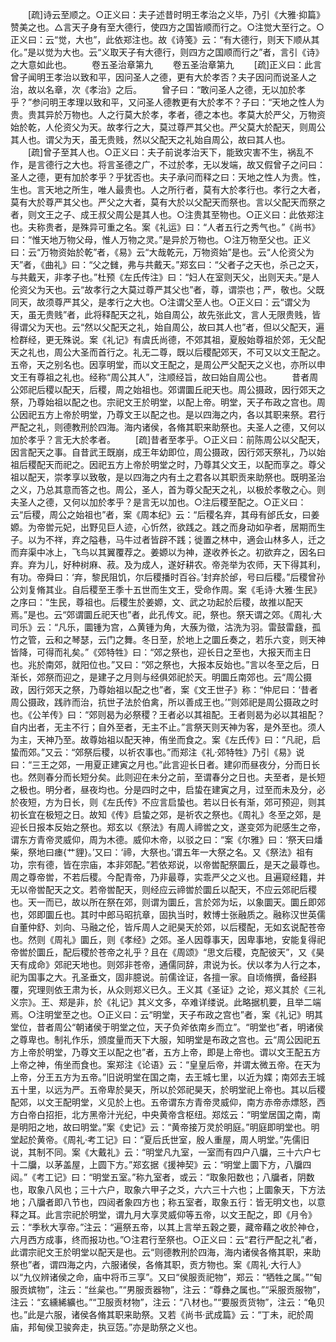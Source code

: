 <!-- { "loadSidebar": true } -->
　　[疏]诗云至顺之。○正义曰：夫子述昔时明王孝治之义毕，乃引《大雅·抑篇》赞美之也。△言天子身有至大德行，使四方之国皆顺而行之。○注觉大至行之。○正义曰：云“觉，大也”，此依郑注也。故《诗笺》云：“有大德行，则天下顺从其化。”是以觉为大也。云“义取天子有大德行，则四方之国顺而行之”者，言引《诗》之大意如此也。
　　卷五圣治章第九
　　卷五圣治章第九
　　[疏]正义曰：此言曾子闻明王孝治以致和平，因问圣人之德，更有大於孝否？夫子因问而说圣人之治，故以名章，次《孝治》之后。
　　曾子曰：“敢问圣人之德，无以加於孝乎？”参问明王孝理以致和平，又问圣人德教更有大於孝不？子曰：“天地之性人为贵。贵其异於万物也。人之行莫大於孝，孝者，德之本也。孝莫大於严父，万物资始於乾，人伦资父为天。故孝行之大，莫过尊严其父也。严父莫大於配天，则周公其人也。谓父为天，虽无贵贱，然以父配天之礼始自周公，故曰其人也。
　　[疏]曾子至其人也。○正义曰：夫子前说孝治天下，能致灾害不生，祸乱不作，是言德行之大也。将言圣德之广，不过於孝，无以发端，故又假曾子之问曰：圣人之德，更有加於孝乎？乎犹否也。夫子承问而释之曰：天地之性人为贵。性，生也。言天地之所生，唯人最贵也。人之所行者，莫有大於孝行也。孝行之大者，莫有大於尊严其父也。严父之大者，莫有大於以父配天而祭也。言以父配天而祭之者，则文王之子、成王叔父周公是其人也。○注贵其至物也。○正义曰：此依郑注也。夫称贵者，是殊异可重之名。案《礼运》曰：“人者五行之秀气也。”《尚书》曰：“惟天地万物父母，惟人万物之灵。”是异於万物也。○注万物至父也。正义曰：云“万物资始於乾”者，《易》云“大哉乾元，万物资始”是也。云“人伦资父为天”者，《曲礼》曰：“父之雠，弗与共戴天。”郑玄曰：“父者子之天也，杀己之天，与共戴天，非孝子也。”杜预《左氏传注》曰：“妇人在室则天父，出则天夫。”是人伦资父为天也。云“故孝行之大莫过尊严其父也”者，尊，谓崇也；严，敬也。父既同天，故须尊严其父，是孝行之大也。○注谓父至人也。○正义曰：云“谓父为天，虽无贵贱”者，此将释配天之礼，始自周公，故先张此文，言人无限贵贱，皆得谓父为天也。云“然以父配天之礼，始自周公，故曰其人也”者，但以父配天，遍检群经，更无殊说。案《礼记》有虞氏尚德，不郊其祖，夏殷始尊祖於郊，无父配天之礼也，周公大圣而首行之。礼无二尊，既以后稷配郊天，不可又以文王配之。五帝，天之别名也。因享明堂，而以文王配之，是周公严父配天之义也，亦所以申文王有尊祖之礼也。经称“周公其人”，注顺经旨，故曰始自周公也。
　　昔者周公郊祀后稷以配天，后稷，周之始祖也。郊谓圜丘祀天也。周公摄政，因行郊天之祭，乃尊始祖以配之也。宗祀文王於明堂，以配上帝。明堂，天子布政之宫也。周公因祀五方上帝於明堂，乃尊文王以配之也。是以四海之内，各以其职来祭。君行严配之礼，则德教刑於四海。海内诸侯，各脩其职来助祭也。夫圣人之德，又何以加於孝乎？言无大於孝者。
　　[疏]昔者至孝乎。○正义曰：前陈周公以父配天，因言配天之事。自昔武王既崩，成王年幼即位，周公摄政，因行郊天祭礼，乃以始祖后稷配天而祀之。因祀五方上帝於明堂之时，乃尊其父文王，以配而享之。尊父祖以配天，崇孝享以致敬，是以四海之内有土之君各以其职贡来助祭也。既明圣治之义，乃总其意而答之也。周公，圣人，首为尊父配天之礼，以极於孝敬之心。则夫圣人之德，又何以加於孝乎？是言无以加也。○注后稷至配之。○正义曰：云“后稷，周公之始祖也”者，案《周本纪》云：“后稷名弃，其母有邰氏女，曰姜嫄。为帝喾元妃，出野见巨人迹，心忻然，欲践之。践之而身动如孕者，居期而生子。以为不祥，弃之隘巷，马牛过者皆辟不践；徙置之林中，適会山林多人，迁之而弃渠中冰上，飞鸟以其翼覆荐之。姜嫄以为神，遂收养长之。初欲弃之，因名曰弃。弃为儿，好种树麻、菽。及为成人，遂好耕农。帝尧举为农师，天下得其利，有功。帝舜曰：‘弃，黎民阻饥，尔后稷播时百谷。’封弃於邰，号曰后稷。”后稷曾孙公刘复脩其业。自后稷至王季十五世而生文王，受命作周。案《毛诗·大雅·生民》之序曰：“生民，尊祖也。后稷生於姜嫄，文、武之功起於后稷，故推以配天焉。”是也。云“郊谓圜丘祀天也”者，此孔传文。祀，祭也。祭天谓之郊。《周礼·大司乐》云：“凡乐，圜锺为宫，△黄锺为角，大蔟为徵，沽洗为羽。雷鼓雷鼗，孤竹之管，云和之琴瑟，云门之舞。冬日至，於地上之圜丘奏之，若乐六变，则天神皆降，可得而礼矣。”《郊特牲》曰：“郊之祭也，迎长日之至也，大报天而主日也。兆於南郊，就阳位也。”又曰：“郊之祭也，大报本反始也。”言以冬至之后，日渐长，郊祭而迎之，是建子之月则与经俱郊祀於天。明圜丘南郊也。云“周公摄政，因行郊天之祭，乃尊始祖以配之也”者，案《文王世子》称：“仲尼曰：‘昔者周公摄政，践祚而治，抗世子法於伯禽，所以善成王也。’”则郊祀是周公摄政之时也。《公羊传》曰：“郊则曷为必祭稷？王者必以其祖配。王者则曷为必以其祖配？自内出者，无主不行；自外至者，无主不止。”言祭天则天神为客，是外至也。须人为主，天神乃至。故尊始祖以配天神，侑坐而食之。案《左氏传》曰：“凡祀，启蛰而郊。”又云：“郊祭后稷，以祈农事也。”而郑注《礼·郊特牲》乃引《易》说曰：“三王之郊，一用夏正建寅之月也。”此言迎长日者。建卯而昼夜分，分而日长也。然则春分而长短分矣。此则迎在未分之前，至谓春分之日也。夫至者，是长短之极也。明分者，昼夜均也。分是四时之中，启蛰在建寅之月，过至而未及分，必於夜短，方为日长，则《左氏传》不应言启蛰也。若以日长有渐，郊可预迎，则其初长宜在极短之日。故知《传》启蛰之郊，是祈农之祭也。《周礼》冬至之郊，是迎长日报本反始之祭也。郑玄以《祭法》有周人禘喾之文，遂变郊为祀感生之帝，谓东方青帝灵威仰，周为木德。威仰木帝，以驳之曰：“案《尔雅》曰：‘祭天曰燔柴，祭地曰瘗{艹貍}。’又曰：‘禘，大祭也。’谓五年一大祭之名。又《祭法》祖有功，宗有德，皆在宗庙，本非郊配。”若依郑说，以帝喾配祭圜丘，是天之最尊也。周之尊帝喾，不若后稷。今配青帝，乃非最尊，实乖严父之义也。且遍窥经籍，并无以帝喾配天之文。若帝喾配天，则经应云禘喾於圜丘以配天，不应云郊祀后稷也。天一而已，故以所在祭在郊，则谓为圜丘，言於郊为坛，以象圜天。圜丘即郊也，郊即圜丘也。其时中郎马昭抗章，固执当时，敕博士张融质之。融称汉世英儒自董仲舒、刘向、马融之伦，皆斥周人之祀昊天於郊，以后稷配，无如玄说配苍帝也。然则《周礼》圜丘，则《孝经》之郊。圣人因尊事天，因卑事地，安能复得祀帝喾於圜丘，配后稷於苍帝之礼乎？且在《周颂》“思文后稷，克配彼天”，又《昊天有成命》郊祀天地也。则郊非苍帝，通儒同辞，肃说为长。伏以孝为人行之本，祀为国事之大。孔圣垂文，固非臆说。前儒诠证，各擅一家。自顷脩撰，备经斟覆，究理则依王肃为长，从众则郑义已久。王义其《圣证》之论，郑义其於《三礼义宗》。王、郑是非，於《礼记》其义文多，卒难详缕说。此略据机要，且举二端焉。○注明堂至之也。○正义曰：云“明堂，天子布政之宫也”者，案《礼记》明其堂位，昔者周公“朝诸侯于明堂之位，天子负斧依南乡而立”。“明堂也”者，明诸侯之尊卑也。制礼作乐，颁度量而天下大服，知明堂是布政之宫也。云“周公因祀五方上帝於明堂，乃尊文王以配之也”者，五方上帝，即是上帝也。谓以文王配五方上帝之神，侑坐而食也。案郑注《论语》云：“皇皇后帝，并谓太微五帝。在天为上帝，分王五方为五帝。”旧说明堂在国之南，去王城七里，以近为媟；南郊去王城五十里，以远为严。五帝卑於昊天，所以於郊祀昊天，於明堂祀上帝也。其以后稷配郊，以文王配明堂，义见於上也。五帝谓东方青帝灵威仰，南方赤帝赤熛怒，西方白帝白招拒，北方黑帝汁光纪，中央黄帝含枢纽。郑炫云：“明堂居国之南，南是明阳之地，故曰明堂。”案《史记》云：“黄帝接万灵於明庭。”明庭即明堂也。明堂起於黄帝。《周礼·考工记》曰：“夏后氏世室，殷人重屋，周人明堂。”先儒旧说，其制不同。案《大戴礼》云：“明堂凡九室，一室而有四户八牖，三十六户七十二牖，以茅盖屋，上圆下方。”郑玄据《援神契》云：“明堂上圜下方，八牖四闼。”《考工记》曰：“明堂五室。”称九室者，或云：“取象阳数也；八牖者，阴数也，取象八风也；三十六户，取象六甲子之爻，六六三十六也；上圜象天，下方法地；八牖者即八节也，四闼者象四方也；称五室者，取象五行：皆无明文也，以意释之耳。此言宗祀於明堂，谓九月大享灵威仰等五帝，以文王配之，即《月令》云：“季秋大享帝。”注云：“遍祭五帝，以其上言举五穀之要，藏帝藉之收於神仓，六月西方成事，终而报功也。”○注君行至祭也。○正义曰：云“君行严配之礼”者，此谓宗祀文王於明堂以配天是也。云“则德教刑於四海，海内诸侯各脩其职，来助祭也”者，谓四海之内，六服诸侯，各脩其职，贡方物也。案《周礼·大行人》以“九仪辨诸侯之命，庙中将币三享”。又曰“侯服贡祀物”，郑云：“牺牲之属。”“甸服贡嫔物”，注云：“丝枲也。”“男服贡器物”，注云：“尊彝之属也。”“采服贡服物”，注云：“玄纁絺纊也。”“卫服贡材物”，注云：“八材也。”“要服贡货物”，注云：“龟贝也。”此是六服，诸侯各脩其职来助祭。又若《尚书·武成篇》云：“丁未，祀於周庙，邦甸侯卫骏奔走，执豆笾。”亦是助祭之义也。
